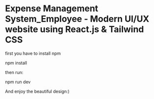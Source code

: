 # Expense Management System_Employee - Modern UI/UX website using React.js & Tailwind CSS

first you have to install npm

npm install

then run:

npm run dev

And enjoy the beautiful design:)
